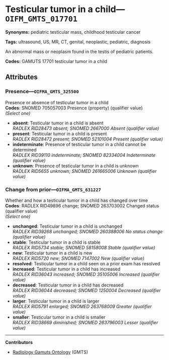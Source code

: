 # Testicular tumor in a child—`OIFM_GMTS_017701`

**Synonyms:** pediatric testicular mass, childhood testicular cancer

**Tags:** ultrasound, US, MR, CT, genital, neoplastic, pediatric, diagnosis

An abnormal mass or neoplasm found in the testis of pediatric patients.

**Codes:** GAMUTS 17701 testicular tumor in a child

## Attributes

### Presence—`OIFMA_GMTS_325500`

Presence or absence of testicular tumor in a child  
**Codes**: SNOMED 705057003 Presence (property) (qualifier value)  
*(Select one)*

- **absent**: Testicular tumor in a child is absent  
_RADLEX RID28473 absent; SNOMED 2667000 Absent (qualifier value)_
- **present**: Testicular tumor in a child is present  
_RADLEX RID28472 present; SNOMED 52101004 Present (qualifier value)_
- **indeterminate**: Presence of testicular tumor in a child cannot be determined  
_RADLEX RID39110 indeterminate; SNOMED 82334004 Indeterminate (qualifier value)_
- **unknown**: Presence of testicular tumor in a child is unknown  
_RADLEX RID5655 unknown; SNOMED 261665006 Unknown (qualifier value)_

### Change from prior—`OIFMA_GMTS_631227`

Whether and how a testicular tumor in a child has changed over time  
**Codes**: RADLEX RID49896 change; SNOMED 263703002 Changed status (qualifier value)  
*(Select one)*

- **unchanged**: Testicular tumor in a child is unchanged  
_RADLEX RID39268 unchanged; SNOMED 260388006 No status change (qualifier value)_
- **stable**: Testicular tumor in a child is stable  
_RADLEX RID5734 stable; SNOMED 58158008 Stable (qualifier value)_
- **new**: Testicular tumor in a child is new  
_RADLEX RID5720 new; SNOMED 7147002 New (qualifier value)_
- **resolved**: Testicular tumor in a child seen on a prior exam has resolved  
- **increased**: Testicular tumor in a child has increased  
_RADLEX RID36043 increased; SNOMED 35105006 Increased (qualifier value)_
- **decreased**: Testicular tumor in a child has decreased  
_RADLEX RID36044 decreased; SNOMED 1250004 Decreased (qualifier value)_
- **larger**: Testicular tumor in a child is larger  
_RADLEX RID5791 enlarged; SNOMED 263768009 Greater (qualifier value)_
- **smaller**: Testicular tumor in a child is smaller  
_RADLEX RID38669 diminished; SNOMED 263796003 Lesser (qualifier value)_

---

**Contributors**

- [Radiology Gamuts Ontology](https://gamuts.net/) (GMTS)